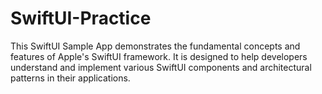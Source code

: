 # SwiftUI-Practice
This SwiftUI Sample App demonstrates the fundamental concepts and features of Apple's SwiftUI framework. It is designed to help developers understand and implement various SwiftUI components and architectural patterns in their applications.
